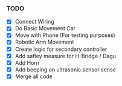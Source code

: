 ### TODO

- [x] Connect Wiring
- [x] Do Basic Movement Car
- [x] Move with Phone (For testing purposes)
- [x] Robotic Arm Movement
- [x] Create logic for secondary controller
- [x] Add saftey measure for H-Bridge / Dagu
- [x] Add Horn
- [x] Add beeping on ultrasonic sensor sense
- [x] Merge all code
